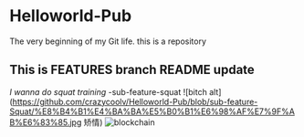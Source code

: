# Helloworld-Pub
The very beginning of my Git life. this is a repository
## This is FEATURES branch README update
*I wanna do squat training* -sub-feature-squat
![bitch alt] (https://github.com/crazycoolv/Helloworld-Pub/blob/sub-feature-Squat/%E8%B4%B1%E4%BA%BA%E5%B0%B1%E6%98%AF%E7%9F%AB%E6%83%85.jpg 矫情)
![blockchain](https://ss0.bdstatic.com/70cFvHSh_Q1YnxGkpoWK1HF6hhy/it/u=702257389,1274025419&fm=27&gp=0.jpg "区块链")
